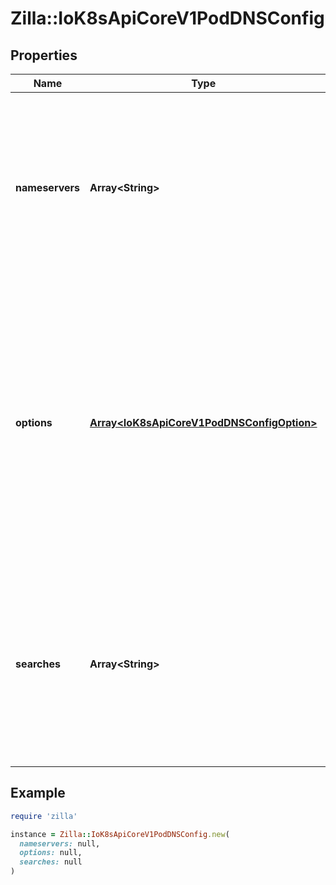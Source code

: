 # Zilla::IoK8sApiCoreV1PodDNSConfig

## Properties

| Name | Type | Description | Notes |
| ---- | ---- | ----------- | ----- |
| **nameservers** | **Array&lt;String&gt;** | A list of DNS name server IP addresses. This will be appended to the base nameservers generated from DNSPolicy. Duplicated nameservers will be removed. | [optional] |
| **options** | [**Array&lt;IoK8sApiCoreV1PodDNSConfigOption&gt;**](IoK8sApiCoreV1PodDNSConfigOption.md) | A list of DNS resolver options. This will be merged with the base options generated from DNSPolicy. Duplicated entries will be removed. Resolution options given in Options will override those that appear in the base DNSPolicy. | [optional] |
| **searches** | **Array&lt;String&gt;** | A list of DNS search domains for host-name lookup. This will be appended to the base search paths generated from DNSPolicy. Duplicated search paths will be removed. | [optional] |

## Example

```ruby
require 'zilla'

instance = Zilla::IoK8sApiCoreV1PodDNSConfig.new(
  nameservers: null,
  options: null,
  searches: null
)
```

